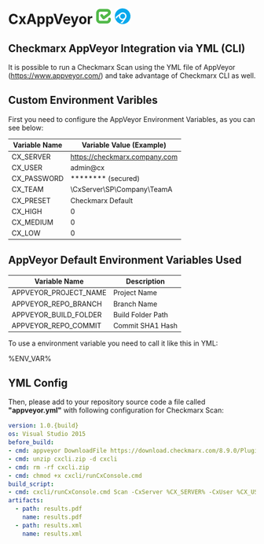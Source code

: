 # CxAppVeyor ![Checkmarx](images/checkmarx.png) ![AppVeyor](images/appveyor.png)

## Checkmarx AppVeyor Integration via YML (CLI)

It is possible to run a Checkmarx Scan using the YML file of AppVeyor (https://www.appveyor.com/) and take advantage of Checkmarx CLI as well.

## Custom Environment Varibles

First you need to configure the AppVeyor Environment Variables, as you can see below:

| Variable Name  | Variable Value (Example) |
| ------------- | ------------- |
| CX_SERVER | https://checkmarx.company.com  |
| CX_USER | admin@cx  |
| CX_PASSWORD | ******** (secured)  |
| CX_TEAM | \CxServer\SP\Company\TeamA  |
| CX_PRESET | Checkmarx Default  |
| CX_HIGH | 0 |
| CX_MEDIUM | 0 |
| CX_LOW | 0 |

## AppVeyor Default Environment Variables Used

| Variable Name  | Description |
| ------------- | ------------- |
| APPVEYOR_PROJECT_NAME | Project Name  |
| APPVEYOR_REPO_BRANCH | Branch Name |
| APPVEYOR_BUILD_FOLDER | Build Folder Path  |
| APPVEYOR_REPO_COMMIT | Commit SHA1 Hash  |

To use a environment variable you need to call it like this in YML:

%ENV_VAR% 

## YML Config

Then, please add to your repository source code a file called **"appveyor.yml"** with following configuration for Checkmarx Scan:

```yml
version: 1.0.{build}
os: Visual Studio 2015
before_build:
- cmd: appveyor DownloadFile https://download.checkmarx.com/8.9.0/Plugins/CxConsolePlugin-8.90.0.zip -FileName cxcli.zip
- cmd: unzip cxcli.zip -d cxcli
- cmd: rm -rf cxcli.zip
- cmd: chmod +x cxcli/runCxConsole.cmd
build_script:
- cmd: cxcli/runCxConsole.cmd Scan -CxServer %CX_SERVER% -CxUser %CX_USER% -CxPassword %CX_PASSWORD% -ProjectName "%CX_TEAM%\%APPVEYOR_PROJECT_NAME%-%APPVEYOR_REPO_BRANCH%" -preset "%CX_PRESET%" -LocationType folder -LocationPath %APPVEYOR_BUILD_FOLDER% -SASTHigh %CX_HIGH% -SASTMedium %CX_MEDIUM% -SASTLow %CX_LOW% -ReportXML %APPVEYOR_BUILD_FOLDER%/results.xml -ReportPDF %APPVEYOR_BUILD_FOLDER%/results.pdf -Comment "git %APPVEYOR_REPO_BRANCH%@%APPVEYOR_REPO_COMMIT%" -verbose
artifacts:
  - path: results.pdf
    name: results.pdf
  - path: results.xml
    name: results.xml
```